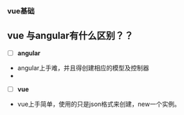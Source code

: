 ### vue基础
## vue 与angular有什么区别？？

- [ ] **angular**

-  angular上手难，并且得创建相应的模型及控制器
-  

- [ ] **vue**

- vue上手简单，使用的只是json格式来创建，new一个实例。
